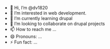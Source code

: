 - 👋 Hi, I’m @dv1820
- 👀 I’m interested in web development.
- 🌱 I’m currently learning drupal
- 💞️ I’m looking to collaborate on drupal projects
- 📫 How to reach me ...
- 😄 Pronouns: ...
- ⚡ Fun fact: ...

<!---
dv1820/dv1820 is a ✨ special ✨ repository because its `README.md` (this file) appears on your GitHub profile.
You can click the Preview link to take a look at your changes.
--->

